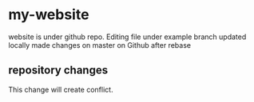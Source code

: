 # my-website

website is under github repo.
Editing file under example branch
updated locally
made changes on master on Github after rebase


## repository changes

This change will create conflict.